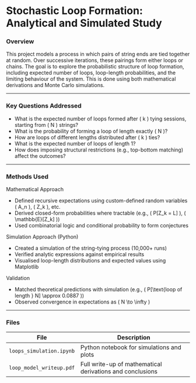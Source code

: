 # Stochastic Loop Formation: Analytical and Simulated Study

### Overview  
This project models a process in which pairs of string ends are tied together at random. Over successive iterations, these pairings form either loops or chains. The goal is to explore the probabilistic structure of loop formation, including expected number of loops, loop-length probabilities, and the limiting behaviour of the system. This is done using both mathematical derivations and Monte Carlo simulations.

---

### Key Questions Addressed

- What is the expected number of loops formed after \( k \) tying sessions, starting from \( N \) strings?
- What is the probability of forming a loop of length exactly \( N \)?
- How are loops of different lengths distributed after \( k \) ties?
- What is the expected number of loops of length 1?
- How does imposing structural restrictions (e.g., top-bottom matching) affect the outcomes?

---

### Methods Used

Mathematical Approach
- Defined recursive expectations using custom-defined random variables \( A_n \), \( Z_k \), etc.  
- Derived closed-form probabilities where tractable (e.g., \( P[Z_k = L] \), \( \mathbb{E}[Z_k] \))  
- Used combinatorial logic and conditional probability to form conjectures

Simulation Approach (Python) 
- Created a simulation of the string-tying process (10,000+ runs)
- Verified analytic expressions against empirical results  
- Visualised loop-length distributions and expected values using Matplotlib

Validation
- Matched theoretical predictions with simulation (e.g., \( P[\text{loop of length } N] \approx 0.0887 \))  
- Observed convergence in expectations as \( N \to \infty \)

---

### Files

| File | Description |
|------|-------------|
| `loops_simulation.ipynb` | Python notebook for simulations and plots |
| `loop_model_writeup.pdf` | Full write-up of mathematical derivations and conclusions |
